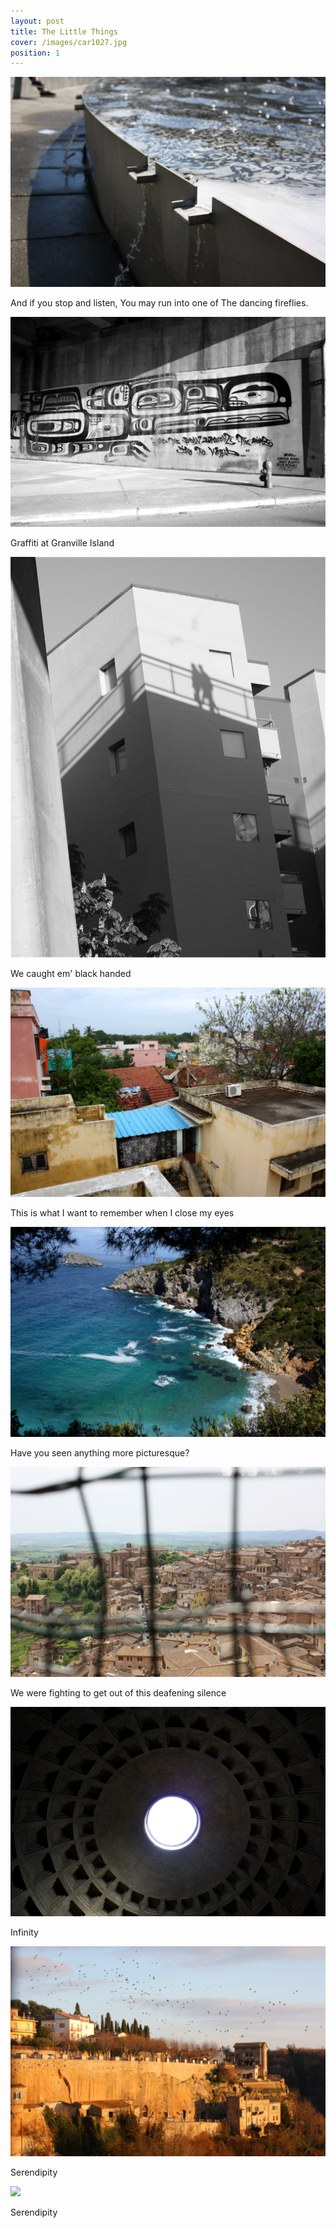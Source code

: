 ```yaml
---
layout: post
title: The Little Things
cover: /images/car1027.jpg
position: 1
---
```



<div class="photo">
  <img src="/images/example1_1027px.jpg"/>
  <p>And if you stop and listen,
You may run into one of
The dancing fireflies.</p>
</div>

<div class="photo">
  <img src="/images/graffiti_1027px.jpg"/>
  <p>Graffiti at Granville Island</p>
</div>

<div class="photo">
  <div class="left">
    <img src="/images/blackhanded_1027px.jpg"/>
    <p>We caught em' black handed</p>
  </div>
</div>

  <div class="photo">
    <img src="/images/lit2.jpg"/>
    <p>This is what I want to remember when I close my eyes</p>
  </div>

  <div class="photo">
    <img src="/images/lit6.jpg"/>
    <p>Have you seen anything more picturesque?</p>
  </div>

  <div class="photo">
    <img src="/images/lit7.jpg"/>
    <p>We were fighting to get out of this deafening silence</p>
  </div>

  <div class="photo">
    <img src="/images/lit8.jpg"/>
    <p>Infinity</p>
  </div>

  <div class="photo">
    <img src="/images/lit9.jpg"/>
    <p>Serendipity</p>
  </div>

<div class="photo">
    <img src="/images/DSC_4021.JPG"/>
    <p>Serendipity</p>
  </div>
